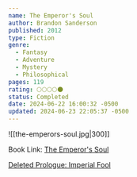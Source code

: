 ```yaml
---
name: The Emperor's Soul
author: Brandon Sanderson
published: 2012
type: Fiction
genre:
  - Fantasy
  - Adventure
  - Mystery
  - Philosophical
pages: 119
rating: 🌕🌕🌕🌕🌑
status: Completed
date: 2024-06-22 16:00:32 -0500
updated: 2024-06-23 22:05:37 -0500
---
```


![[the-emperors-soul.jpg|300]]

Book Link: [The Emperor's Soul](https://www.goodreads.com/book/show/13578175-the-emperor-s-soul)

[Deleted Prologue: Imperial Fool](https://www.brandonsanderson.com/the-emperors-soul-deleted-prologue-imperial-fool/)
